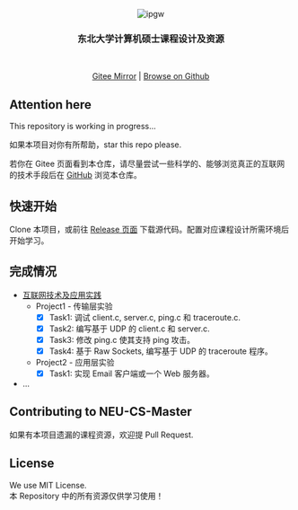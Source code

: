 
<p align="center">
    <img src="https://z3.ax1x.com/2021/10/28/5qHicj.jpg"  alt="ipgw"/>
</p>
<h3 align="center">东北大学计算机硕士课程设计及资源</h3>
<p align="center">
<img src="https://img.shields.io/github/v/release/xuwhao/neu-cs-master" alt="">
<img src="https://img.shields.io/github/issues/xuwhao/neu-cs-master?color=rgb%2877%20199%20166%29" alt="">
<img src="https://img.shields.io/github/downloads/xuwhao/neu-cs-master/total?color=ea8f14&label=users" alt="">
<img src="https://img.shields.io/github/license/xuwhao/neu-cs-master" alt="">
</p>
<p align="center"><a href="https://gitee.com/xuwhao/neu-cs-master">Gitee Mirror</a>  |  <a href="https://github.com/xuwhao/neu-cs-master">Browse on Github</a></p>

## Attention here

This repository is working in progress...  

如果本项目对你有所帮助，star this repo please.

若你在 Gitee 页面看到本仓库，请尽量尝试一些科学的、能够浏览真正的互联网的技术手段后在 [GitHub](https://github.com/xuwhao/neu-cs-master) 浏览本仓库。

## 快速开始

Clone 本项目，或前往 [Release 页面](https://github.com/xuwhao/neu-cs-master/releases) 下载源代码。配置对应课程设计所需环境后开始学习。

## 完成情况

* [互联网技术及应用实践](https://github.com/xuwhao/neu-cs-master/tree/main/Internet-technology)
  * Project1 - 传输层实验
    * [x] Task1: 调试 client.c, server.c, ping.c 和 traceroute.c.
    * [x] Task2: 编写基于 UDP 的 client.c 和 server.c.
    * [x] Task3: 修改 ping.c 使其支持 ping 攻击。
    * [x] Task4: 基于 Raw Sockets, 编写基于 UDP 的 traceroute 程序。
  * Project2 - 应用层实验
    * [x] Task1: 实现 Email 客户端或一个 Web 服务器。
* ...

## Contributing to NEU-CS-Master

如果有本项目遗漏的课程资源，欢迎提 Pull Request.

## License

We use MIT License.  
本 Repository 中的所有资源仅供学习使用！
